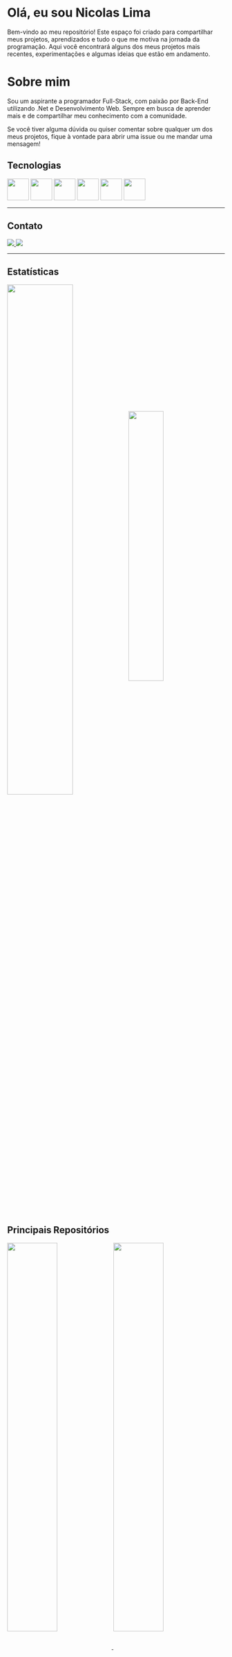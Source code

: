 # Olá, eu sou Nicolas Lima

Bem-vindo ao meu repositório! Este espaço foi criado para compartilhar meus projetos, aprendizados e tudo o que me motiva na jornada da programação. Aqui você encontrará alguns dos meus projetos mais recentes, experimentações e algumas ideias que estão em andamento.

# Sobre mim

Sou um aspirante a programador Full-Stack, com paixão por Back-End utilizando .Net e Desenvolvimento Web. Sempre em busca de aprender mais e de compartilhar meu conhecimento com a comunidade.

Se você tiver alguma dúvida ou quiser comentar sobre qualquer um dos meus projetos, fique à vontade para abrir uma issue ou me mandar uma mensagem!

## Tecnologias  

<div>
  <img height="50" width="50" src="https://cdn.jsdelivr.net/gh/devicons/devicon@latest/icons/html5/html5-original.svg">   
  <img height="50" width="50" src="https://cdn.jsdelivr.net/gh/devicons/devicon@latest/icons/css3/css3-original.svg">
  <img height="50" width="50" src="https://cdn.jsdelivr.net/gh/devicons/devicon@latest/icons/javascript/javascript-original.svg">  
  <img height="50" width="50" src="https://cdn.jsdelivr.net/gh/devicons/devicon@latest/icons/csharp/csharp-original.svg">
  <img height="50" width="50" src="https://cdn.jsdelivr.net/gh/devicons/devicon@latest/icons/php/php-original.svg"/>
  <img height="50" width="50" src="https://cdn.jsdelivr.net/gh/devicons/devicon@latest/icons/mariadb/mariadb-original-wordmark.svg">
  
</div>

---

## Contato

  <a href="https://www.linkedin.com/in/nicolaslima01/">
    <img src="https://img.shields.io/badge/LinkedIn-0077B5?style=for-the-badge&logo=linkedin&logoColor=white">
  </a>
  
  <a href="mailto:nicolasrlima@protonmail.com">
    <img src="https://img.shields.io/badge/ProtonMail-8B89CC?style=for-the-badge&logo=protonmail&logoColor=white">
  </a>

<!--![](https://komarev.com/ghpvc/?username=your-github-NicolasLima01&color=green&label=PROFILE+VIEWS)-->

---

## Estatísticas  

<div>
  <img align="center" width="55%" src="https://github-readme-stats.vercel.app/api?username=NicolasLima01&show_icons=true&theme=merko&locale=pt-br">
  <img align="center" width="40%" 
    src="https://github-readme-stats.vercel.app/api/top-langs/?username=NicolasLima01&size_weight=0.5&count_weight=0.5&layout=compact&theme=merko&locale=pt-br">
</div>

## Principais Repositórios
<div>

<a href="https://github.com/NicolasLima01/HardConstruct">
  <img align="center" width="48%" src="https://github-readme-stats.vercel.app/api/pin/?username=NicolasLima01&repo=HardConstruct&theme=merko" />
</a>
<a href="https://github.com/NicolasLima01/GreenIT">
    <img align="center" width="48%" src="https://github-readme-stats.vercel.app/api/pin/?username=NicolasLima01&repo=GreenIT&theme=merko" />
</a>
</div>
